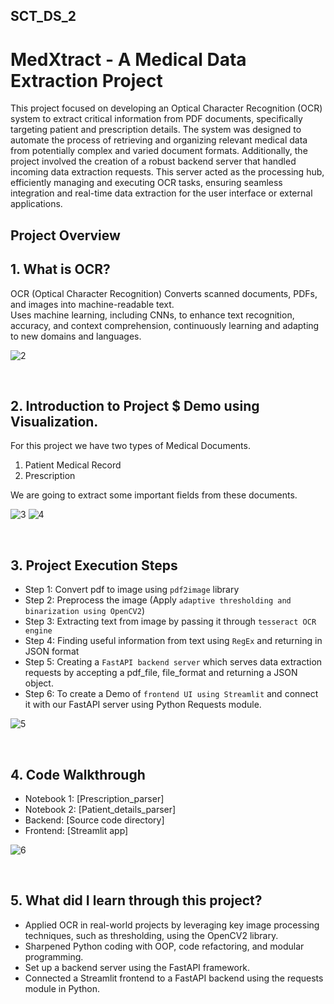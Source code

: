 ## SCT_DS_2

# MedXtract - A Medical Data Extraction Project
This project focused on developing an Optical Character Recognition (OCR) system to extract critical information from PDF documents, specifically targeting patient and prescription details. The system was designed to automate the process of retrieving and organizing relevant medical data from potentially complex and varied document formats. Additionally, the project involved the creation of a robust backend server that handled incoming data extraction requests. This server acted as the processing hub, efficiently managing and executing OCR tasks, ensuring seamless integration and real-time data extraction for the user interface or external applications.

## Project Overview
## 1. What is OCR?
OCR (Optical Character Recognition) Converts scanned documents, PDFs, and images into machine-readable text.</br>
Uses machine learning, including CNNs, to enhance text recognition, accuracy, and context comprehension, continuously learning and adapting to new domains and languages.

![2](https://github.com/user-attachments/assets/a0462f3c-d208-4817-a451-49fd8eef7976)

</br>

## 2. Introduction to Project $ Demo using Visualization.
For this project we have two types of Medical Documents.
1. Patient Medical Record
2. Prescription

We are going to extract some important fields from these documents.

![3](https://github.com/user-attachments/assets/e245ca95-1b66-44be-98ae-3c2d4825cc5e)
![4](https://github.com/user-attachments/assets/51c874af-11db-41c7-8bc9-cc42d298ca24)

</br>

## 3. Project Execution Steps
- Step 1: Convert pdf to image using `pdf2image` library
- Step 2: Preprocess the image (Apply `adaptive thresholding and binarization using OpenCV2`)
- Step 3: Extracting text from image by passing it through `tesseract OCR engine`
- Step 4: Finding useful information from text using `RegEx` and returning in JSON format
- Step 5: Creating a `FastAPI backend server` which serves data extraction requests by accepting a pdf_file, file_format and returning a JSON object.
- Step 6: To create a Demo of `frontend UI using Streamlit` and connect it with our FastAPI server using Python Requests module.

![5](https://github.com/user-attachments/assets/7d84ea38-919e-4d38-b708-69437594785c)

</br>

## 4. Code Walkthrough
- Notebook 1: [Prescription_parser]
- Notebook 2: [Patient_details_parser]
- Backend: [Source code directory]
- Frontend: [Streamlit app]

![6](https://github.com/user-attachments/assets/49b45913-cefc-4d4e-b46a-2ba977d332c7)

</br>

## 5. What did I learn through this project?
- Applied OCR in real-world projects by leveraging key image processing techniques, such as thresholding, using the OpenCV2 library.
- Sharpened Python coding with OOP, code refactoring, and modular programming.
- Set up a backend server using the FastAPI framework.
- Connected a Streamlit frontend to a FastAPI backend using the requests module in Python.
